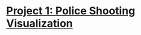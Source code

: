 # [Project 1: Police Shooting Visualization](https://public.tableau.com/profile/jordan3434#!/vizhome/FatalPoliceShootings2015-2020_16098865748980/Dashboard2) 
